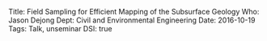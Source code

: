 Title: Field Sampling for Efficient Mapping of the Subsurface Geology
Who: Jason Dejong
Dept: Civil and Environmental Engineering
Date: 2016-10-19
Tags: Talk, unseminar
DSI: true

